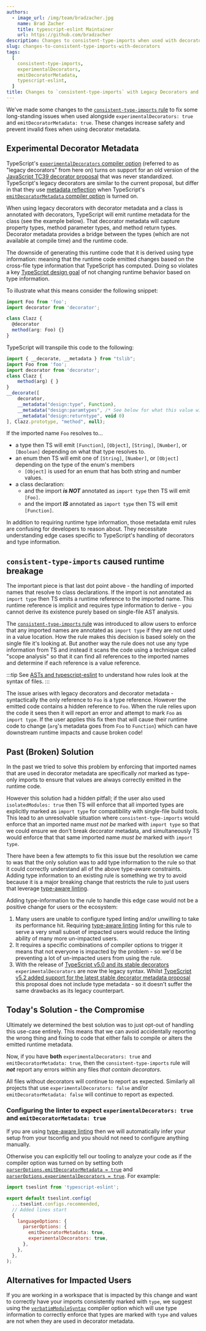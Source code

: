 ```yaml
---
authors:
  - image_url: /img/team/bradzacher.jpg
    name: Brad Zacher
    title: typescript-eslint Maintainer
    url: https://github.com/bradzacher
description: Changes to consistent-type-imports when used with decorators, experimentalDecorators, and emitDecoratorMetadata
slug: changes-to-consistent-type-imports-with-decorators
tags:
  [
    consistent-type-imports,
    experimentalDecorators,
    emitDecoratorMetadata,
    typescript-eslint,
  ]
title: Changes to `consistent-type-imports` with Legacy Decorators and Decorator Metadata
---
```


We've made some changes to the [`consistent-type-imports` rule](/rules/consistent-type-imports) to fix some long-standing issues when used alongside `experimentalDecorators: true` and `emitDecoratorMetadata: true`. These changes increase safety and prevent invalid fixes when using decorator metadata.

<!-- truncate -->

## Experimental Decorator Metadata

TypeScript's [`experimentalDecorators` compiler option](https://aka.ms/tsconfig#experimentalDecorators) (referred to as "legacy decorators" from here on) turns on support for an old version of the [JavaScript TC39 decorator proposal](https://github.com/tc39/proposal-decorators) that was never standardized. TypeScript's legacy decorators are similar to the current proposal, but differ in that they use [metadata reflection](https://rbuckton.github.io/reflect-metadata/) when TypeScript's [`emitDecoratorMetadata` compiler option](https://aka.ms/tsconfig#emitDecoratorMetadata) is turned on.

When using legacy decorators with decorator metadata and a class is annotated with decorators, TypeScript will emit runtime metadata for the class (see the example below). That decorator metadata will capture property types, method parameter types, and method return types. Decorator metadata provides a bridge between the types (which are not available at compile time) and the runtime code.

The downside of generating this runtime code that it is derived using type information: meaning that the runtime code emitted changes based on the cross-file type information that TypeScript has computed. Doing so violates a key [TypeScript design goal](https://github.com/microsoft/TypeScript/wiki/TypeScript-Design-Goals) of not changing runtime behavior based on type information.

To illustrate what this means consider the following snippet:

```ts
import Foo from 'foo';
import decorator from 'decorator';

class Clazz {
  @decorator
  method(arg: Foo) {}
}
```

TypeScript will transpile this code to the following:

<!-- prettier-ignore -->
```ts
import { __decorate, __metadata } from "tslib";
import Foo from 'foo';
import decorator from 'decorator';
class Clazz {
    method(arg) { }
}
__decorate([
    decorator,
    __metadata("design:type", Function),
    __metadata("design:paramtypes", /* See below for what this value will be */),
    __metadata("design:returntype", void 0)
], Clazz.prototype, "method", null);
```

If the imported name `Foo` resolves to...

- a type then TS will emit `[Function]`, `[Object]`, `[String]`, `[Number]`, or `[Boolean]` depending on what that type resolves to.
- an enum then TS will emit one of `[String]`, `[Number]`, or `[Object]` depending on the type of the enum's members
  - `[Object]` is used for an enum that has both string and number values.
- a class declaration:
  - and the import **_is NOT_** annotated as `import type` then TS will emit `[Foo]`.
  - and the import **_IS_** annotated as `import type` then TS will emit `[Function]`.

In addition to requiring runtime type information, those metadata emit rules are confusing for developers to reason about.
They necessitate understanding edge cases specific to TypeScript's handling of decorators and type information.

## `consistent-type-imports` caused runtime breakage

The important piece is that last dot point above - the handling of imported names that resolve to class declarations. If the import is not annotated as `import type` then TS emits a runtime reference to the imported name. This runtime reference is implicit and requires type information to derive - you cannot derive its existence purely based on single-file AST analysis.

The [`consistent-type-imports` rule](/rules/consistent-type-imports) was introduced to allow users to enforce that any imported names are annotated as `import type` if they are not used in a value location. How the rule makes this decision is based solely on the single file it's looking at. But another way the rule does not use any type information from TS and instead it scans the code using a technique called "scope analysis" so that it can find all references to the imported names and determine if each reference is a value reference.

:::tip
See [ASTs and typescript-eslint](/blog/asts-and-typescript-eslint) to understand how rules look at the syntax of files.
:::

The issue arises with legacy decorators and decorator metadata - syntactically the only reference to `Foo` is a type reference. However the emitted code contains a hidden reference to `Foo`. When the rule relies upon the code it sees then it will report an error and attempt to mark `Foo` as `import type`. If the user applies this fix then that will cause their runtime code to change (`arg`'s metadata goes from `Foo` to `Function`) which can have downstream runtime impacts and cause broken code!

## Past (Broken) Solution

In the past we tried to solve this problem by enforcing that imported names that are used in decorator metadata are specifically _not_ marked as type-only imports to ensure that values are always correctly emitted in the runtime code.

However this solution had a hidden pitfall; if the user also used `isolatedModules: true` then TS will enforce that all imported types are explicitly marked as `import type` for compatibility with single-file build tools. This lead to an unresolvable situation where `consistent-type-imports` would enforce that an imported name _must not be_ marked with `import type` so that we could ensure we don't break decorator metadata, and simultaneously TS would enforce that that same imported name _must be_ marked with `import type`.

There have been a few attempts to fix this issue but the resolution we came to was that the only solution was to add type information to the rule so that it could correctly understand all of the above type-aware constraints. Adding type information to an existing rule is something we try to avoid because it is a major breaking change that restricts the rule to just users that leverage [type-aware linting](/getting-started/typed-linting).

Adding type-information to the rule to handle this edge case would not be a positive change for users or the ecosystem:

1. Many users are unable to configure typed linting and/or unwilling to take its performance hit. Requiring [type-aware linting](/getting-started/typed-linting) linting for this rule to serve a very small subset of impacted users would reduce the linting ability of many more un-impacted users.
1. It requires a specific combinations of compiler options to trigger it means that not everyone is impacted by the problem - so we'd be preventing a lot of un-impacted users from using the rule.
1. With the release of [TypeScript v5.0 and its stable decorators](https://www.typescriptlang.org/docs/handbook/release-notes/typescript-5-0.html#decorators) `experimentalDecorators` are now the legacy syntax. Whilst [TypeScript v5.2 added support for the latest stable decorator metadata proposal](https://www.typescriptlang.org/docs/handbook/release-notes/typescript-5-2.html#decorator-metadata) this proposal does not include type metadata - so it doesn't suffer the same drawbacks as its legacy counterpart.

## Today's Solution - the Compromise

Ultimately we determined the best solution was to just opt-out of handling this use-case entirely. This means that we can avoid accidentally reporting the wrong thing and fixing to code that either fails to compile or alters the emitted runtime metadata.

Now, if you have **both** `experimentalDecorators: true` and `emitDecoratorMetadata: true`, then the `consistent-type-imports` rule will **_not_** report any errors within any files _that contain decorators_.

All files without decorators will continue to report as expected. Similarly all projects that use `experimentalDecorators: false` and/or `emitDecoratorMetadata: false` will continue to report as expected.

### Configuring the linter to expect `experimentalDecorators: true` and `emitDecoratorMetadata: true`

If you are using [type-aware linting](/getting-started/typed-linting) then we will automatically infer your setup from your tsconfig and you should not need to configure anything manually.

Otherwise you can explicitly tell our tooling to analyze your code as if the compiler option was turned on by setting both [`parserOptions.emitDecoratorMetadata = true`](/packages/parser/#emitdecoratormetadata) and [`parserOptions.experimentalDecorators = true`](/packages/parser/#experimentaldecorators). For example:

```js title="eslint.config.js"
import tseslint from 'typescript-eslint';

export default tseslint.config(
  ...tseslint.configs.recommended,
  // Added lines start
  {
    languageOptions: {
      parserOptions: {
        emitDecoratorMetadata: true,
        experimentalDecorators: true,
      },
    },
  },
);
```

## Alternatives for Impacted Users

If you are working in a workspace that is impacted by this change and want to correctly have your imports consistently marked with `type`, we suggest using the [`verbatimModuleSyntax`](https://www.typescriptlang.org/tsconfig#verbatimModuleSyntax) compiler option which will use type information to correctly enforce that types are marked with `type` and values are not when they are used in decorator metadata.
